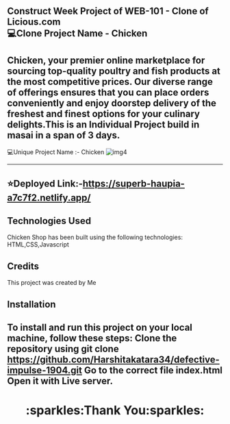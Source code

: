 Construct Week Project of WEB-101 - Clone of Licious.com
<br/>
:computer:Clone Project Name - Chicken 
---
Chicken, your premier online marketplace for sourcing top-quality poultry and fish products at the most competitive prices. Our diverse range of offerings ensures that you can place orders conveniently and enjoy doorstep delivery of the freshest and finest options for your culinary delights.This is an Individual Project build in masai in a span of 3 days.
---
:computer:Unique Project Name  :- Chicken
![img4](https://github.com/Harshitakatara34/Clone-of-Licious/assets/112870595/a4c90878-0f7b-43f7-a79e-740953f0ee30)

---
:star:Deployed Link:-https://superb-haupia-a7c7f2.netlify.app/
---
 ## Technologies Used
 Chicken Shop has been built using the following technologies:
HTML,CSS,Javascript
## Credits
This project was created by Me
<br>
## Installation
To install and run this project on your local machine, follow these steps:
Clone the repository using git clone https://github.com/Harshitakatara34/defective-impulse-1904.git
Go to the correct file index.html Open it with Live server.
---
<h1 align="center">:sparkles:Thank You:sparkles:</h1>
